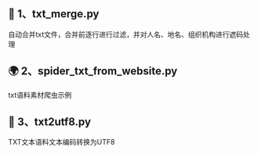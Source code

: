 ## 🤩 1、txt_merge.py
自动合并txt文件，合并前逐行进行过滤，并对人名、地名、组织机构进行遮码处理
## 🌍 2、spider_txt_from_website.py
txt语料素材爬虫示例
## 🤩 3、txt2utf8.py
TXT文本语料文本编码转换为UTF8
